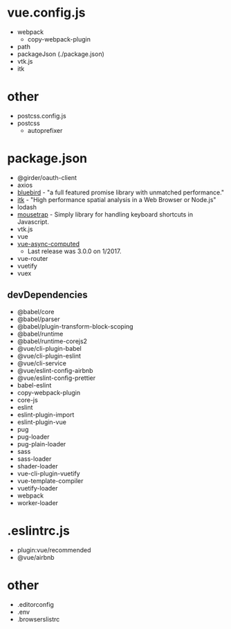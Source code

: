 # vue.config.js
- webpack
    - copy-webpack-plugin
- path
- packageJson (./package.json)
- vtk.js
- itk

# other
- postcss.config.js
- postcss
    - autoprefixer

# package.json
- @girder/oauth-client
- axios
- [bluebird](https://github.com/petkaantonov/bluebird) - "a full featured promise library with unmatched performance."
- [itk](https://github.com/InsightSoftwareConsortium/itk-js) - "High performance spatial analysis in a Web Browser or Node.js"
- lodash
- [mousetrap](https://github.com/ccampbell/mousetrap) - Simply library for handling keyboard shortcuts in Javascript.
- vtk.js
- vue
- [vue-async-computed](https://github.com/foxbenjaminfox/vue-async-computed) 
    - Last release was 3.0.0 on 1/2017.
- vue-router
- vuetify
- vuex

## devDependencies
- @babel/core
- @babel/parser
- @babel/plugin-transform-block-scoping
- @babel/runtime
- @babel/runtime-corejs2
- @vue/cli-plugin-babel
- @vue/cli-plugin-eslint
- @vue/cli-service
- @vue/eslint-config-airbnb
- @vue/eslint-config-prettier
- babel-eslint
- copy-webpack-plugin
- core-js
- eslint
- eslint-plugin-import
- eslint-plugin-vue
- pug
- pug-loader
- pug-plain-loader
- sass
- sass-loader
- shader-loader
- vue-cli-plugin-vuetify
- vue-template-compiler
- vuetify-loader
- webpack
- worker-loader

# .eslintrc.js
- plugin:vue/recommended
- @vue/airbnb

# other
- .editorconfig
- .env
- .browserslistrc